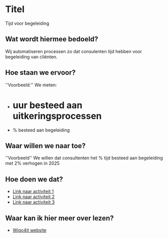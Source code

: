 # Titel
Tijd voor begeleiding

## Wat wordt hiermee bedoeld?
Wij automatiseren processen zo dat consulenten tijd hebben voor begeleiding van cliënten.

## Hoe staan we ervoor?
''Voorbeeld:''
We meten:
- # uur besteed aan uitkeringsprocessen
- % besteed aan begeleiding

## Waar willen we naar toe?
''Voorbeeld''
We willen dat consultenten het % tijd besteed aan begeleiding met 2% verhogen in 2025

## Hoe doen we dat?
- <a href="wiki.html?page=test">Link naar activiteit 1 </a>
- <a href="wiki.html?page=test">Link naar activiteit 2 </a>
- <a href="wiki.html?page=test">Link naar activiteit 3 </a>

## Waar kan ik hier meer over lezen?
- <a href="https://www.wigo4it.nl/?utm=duurzaamheidsradar">Wigo4it website</a>